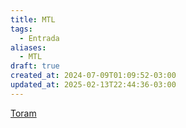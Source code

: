 ```yaml
---
title: MTL
tags:
  - Entrada
aliases:
  - MTL
draft: true
created_at: 2024-07-09T01:09:52-03:00
updated_at: 2025-02-13T22:44:36-03:00
---
```


[Toram](../../26/entrada/Toram.md)